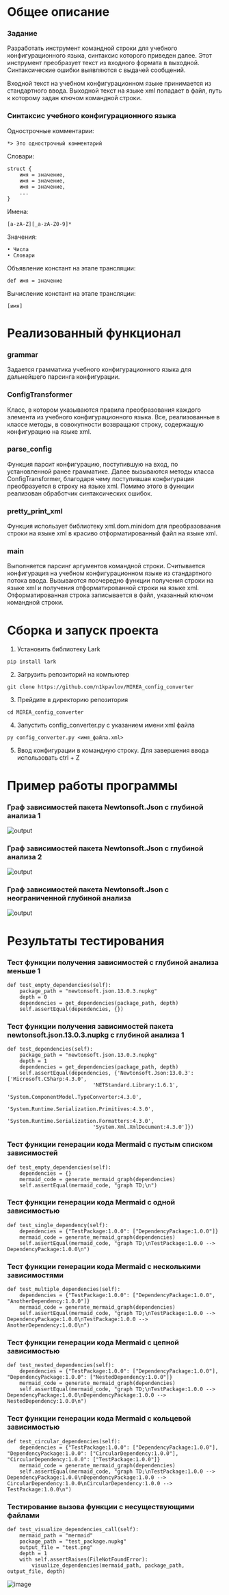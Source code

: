 # Общее описание
### Задание
Разработать инструмент командной строки для учебного конфигурационного языка, синтаксис которого приведен далее. Этот инструмент преобразует текст из 
входного формата в выходной. Синтаксические ошибки выявляются с выдачей сообщений. 

Входной текст на учебном конфигурационном языке принимается из стандартного ввода. Выходной текст на языке xml попадает в файл, путь к которому задан ключом командной строки. 
### Синтаксис учебного конфигурационного языка
Однострочные комментарии:
```
*> Это однострочный комментарий
```
Словари:
```
struct {
    имя = значение,
    имя = значение,
    имя = значение,
    ...
}
```
Имена:
```
[a-zA-Z][_a-zA-Z0-9]*
```
Значения:
```
• Числа
• Словари
```
Объявление констант на этапе трансляции:
```
def имя = значение
```
Вычисление констант на этапе трансляции:
```
[имя]
```
# Реализованный функционал
### grammar
Задается грамматика учебного конфигурационного языка для дальнейшего парсинга конфигурации.
### ConfigTransformer
Класс, в котором указываются правила преобразования каждого элемента из учебного конфигурационного языка. Все, реализованные в классе методы, в совокупности возвращают строку, содержащую конфигурацию на языке xml.
### parse_config
Функция парсит конфигурацию, поступившую на вход, по установленной ранее грамматике. Далее вызываются методы класса ConfigTransformer, благодаря чему поступившая конфигурация преобразуется в строку на языке xml. Помимо этого в функции реализован обработчик синтаксических ошибок.
### pretty_print_xml
Функция использует библиотеку xml.dom.minidom для преобразоваания строки на языке xml в красиво отформатированный файл на языке xml.
### main
Выполняется парсинг аргументов командной строки. Считывается конфигурация на учебном конфигурационном языке из стандартного потока ввода. Вызываются поочередно функции получения строки на языке xml и получения отформатированной строки на языке xml. Отформатированная строка записывается в файл, указанный ключом командной строки.
# Сборка и запуск проекта
1. Установить библиотеку Lark
```
pip install lark
```
2. Загрузить репозиторий на компьютер
```
git clone https://github.com/n1kpavlov/MIREA_config_converter
```
3. Прейдите в директорию репозитория
```
cd MIREA_config_converter
```
4. Запустить config_converter.py с указанием имени xml файла
```
py config_converter.py <имя_файла.xml>
```
5. Ввод конфигурации в командную строку. Для завершения ввода использовать ctrl + Z
# Пример работы программы
### Граф зависимостей пакета Newtonsoft.Json с глубиной анализа 1
![output](https://github.com/user-attachments/assets/850ad660-7dff-4d92-8c07-d9e0f679bf24)
### Граф зависимостей пакета Newtonsoft.Json с глубиной анализа 2
![output](https://github.com/user-attachments/assets/95259622-ce49-4ac6-a56a-eefd2742abe4)
### Граф зависимостей пакета Newtonsoft.Json с неограниченной глубиной анализа
![output](https://github.com/user-attachments/assets/c7949dff-abc3-4d79-ab11-d1b0fb17034f)
# Результаты тестирования
### Тест функции получения зависимостей с глубиной анализа меньше 1
```
def test_empty_dependencies(self):
    package_path = "newtonsoft.json.13.0.3.nupkg"
    depth = 0
    dependencies = get_dependencies(package_path, depth)
    self.assertEqual(dependencies, {})
```
### Тест функции получения зависимостей пакета newtonsoft.json.13.0.3.nupkg с глубиной анализа 1
```
def test_dependencies(self):
    package_path = "newtonsoft.json.13.0.3.nupkg"
    depth = 1
    dependencies = get_dependencies(package_path, depth)
    self.assertEqual(dependencies, {'Newtonsoft.Json:13.0.3': ['Microsoft.CSharp:4.3.0',
                            'NETStandard.Library:1.6.1',
                            'System.ComponentModel.TypeConverter:4.3.0',
                            'System.Runtime.Serialization.Primitives:4.3.0',
                            'System.Runtime.Serialization.Formatters:4.3.0',
                            'System.Xml.XmlDocument:4.3.0']})
```
### Тест функции генерации кода Mermaid с пустым списком зависимостей
```
def test_empty_dependencies(self):
    dependencies = {}
    mermaid_code = generate_mermaid_graph(dependencies)
    self.assertEqual(mermaid_code, "graph TD;\n")
```
### Тест функции генерации кода Mermaid с одной зависимостью
```
def test_single_dependency(self):
    dependencies = {"TestPackage:1.0.0": ["DependencyPackage:1.0.0"]}
    mermaid_code = generate_mermaid_graph(dependencies)
    self.assertEqual(mermaid_code, "graph TD;\nTestPackage:1.0.0 --> DependencyPackage:1.0.0\n")
```
### Тест функции генерации кода Mermaid с несколькими зависимостями
```
def test_multiple_dependencies(self):
    dependencies = {"TestPackage:1.0.0": ["DependencyPackage:1.0.0", "AnotherDependency:1.0.0"]}
    mermaid_code = generate_mermaid_graph(dependencies)
    self.assertEqual(mermaid_code, "graph TD;\nTestPackage:1.0.0 --> DependencyPackage:1.0.0\nTestPackage:1.0.0 --> AnotherDependency:1.0.0\n")
```
### Тест функции генерации кода Mermaid с цепной зависимостью
```
def test_nested_dependencies(self):
    dependencies = {"TestPackage:1.0.0": ["DependencyPackage:1.0.0"], "DependencyPackage:1.0.0": ["NestedDependency:1.0.0"]}
    mermaid_code = generate_mermaid_graph(dependencies)
    self.assertEqual(mermaid_code, "graph TD;\nTestPackage:1.0.0 --> DependencyPackage:1.0.0\nDependencyPackage:1.0.0 --> NestedDependency:1.0.0\n")
```
### Тест функции генерации кода Mermaid с кольцевой зависимостью
```
def test_circular_dependencies(self):
    dependencies = {"TestPackage:1.0.0": ["DependencyPackage:1.0.0"], "DependencyPackage:1.0.0": ["CircularDependency:1.0.0"], "CircularDependency:1.0.0": ["TestPackage:1.0.0"]}
    mermaid_code = generate_mermaid_graph(dependencies)
    self.assertEqual(mermaid_code, "graph TD;\nTestPackage:1.0.0 --> DependencyPackage:1.0.0\nDependencyPackage:1.0.0 --> CircularDependency:1.0.0\nCircularDependency:1.0.0 --> TestPackage:1.0.0\n")
```
### Тестирование вызова функции с несуществующими файлами
```
def test_visualize_dependencies_call(self):
    mermaid_path = "mermaid"
    package_path = "test_package.nupkg"
    output_file = "test.png"
    depth = 1
    with self.assertRaises(FileNotFoundError):
        visualize_dependencies(mermaid_path, package_path, output_file, depth)
```
![image](https://github.com/user-attachments/assets/08078101-ca57-4820-b2f3-29bd2570d11c)
